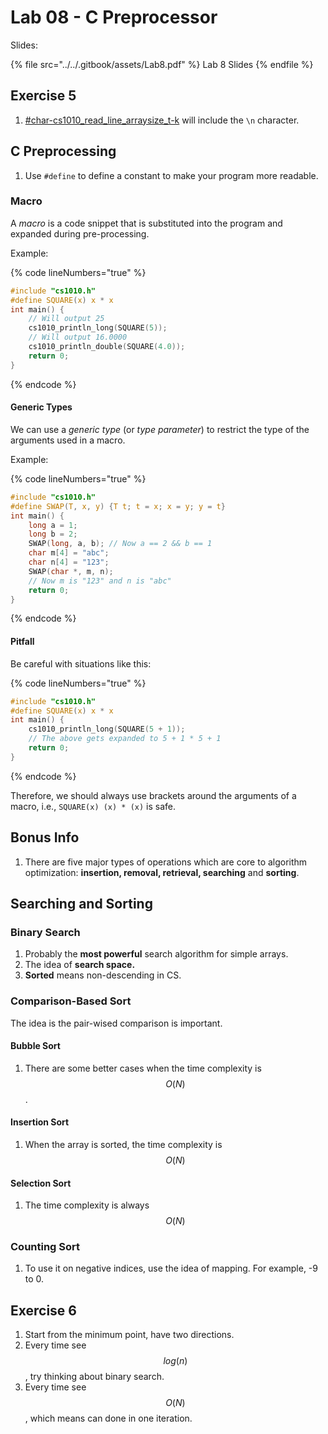 # Lab 08 - C Preprocessor

Slides:

{% file src="../../.gitbook/assets/Lab8.pdf" %}
Lab 8 Slides
{% endfile %}

## Exercise 5

1. [#char-cs1010\_read\_line\_arraysize\_t-k](../../past-year-exam/pe1-review/#char-cs1010_read_line_arraysize_t-k "mention") will include the `\n` character.

## C Preprocessing

1. Use `#define` to define a constant to make your program more readable.

### Macro

A _macro_ is a code snippet that is substituted into the program and expanded during pre-processing.

Example:

{% code lineNumbers="true" %}
```c
#include "cs1010.h"
#define SQUARE(x) x * x
int main() {
    // Will output 25
    cs1010_println_long(SQUARE(5));
    // Will output 16.0000
    cs1010_println_double(SQUARE(4.0));
    return 0;
}
```
{% endcode %}

#### Generic Types

We can use a _generic type_ (or _type parameter_) to restrict the type of the arguments used in a macro.

Example:

{% code lineNumbers="true" %}
```c
#include "cs1010.h"
#define SWAP(T, x, y) {T t; t = x; x = y; y = t}
int main() {
    long a = 1;
    long b = 2;
    SWAP(long, a, b); // Now a == 2 && b == 1
    char m[4] = "abc";
    char n[4] = "123";
    SWAP(char *, m, n);
    // Now m is "123" and n is "abc"
    return 0;
}
```
{% endcode %}

#### Pitfall

Be careful with situations like this:

{% code lineNumbers="true" %}
```c
#include "cs1010.h"
#define SQUARE(x) x * x
int main() {
    cs1010_println_long(SQUARE(5 + 1));
    // The above gets expanded to 5 + 1 * 5 + 1
    return 0;
}
```
{% endcode %}

Therefore, we should always use brackets around the arguments of a macro, i.e., `SQUARE(x) (x) * (x)` is safe.

## Bonus Info

1. There are five major types of operations which are core to algorithm optimization: **insertion, removal, retrieval, searching** and **sorting**.

## Searching and Sorting

### Binary Search

1. Probably the **most powerful** search algorithm for simple arrays.
2. The idea of **search space.**
3. **Sorted** means non-descending in CS.

### Comparison-Based Sort

The idea is the pair-wised comparison is important.

#### Bubble Sort

1. There are some better cases when the time complexity is $$O(N)$$.

#### Insertion Sort

1. When the array is sorted, the time complexity is $$O(N)$$

#### Selection Sort

1. The time complexity is always $$O(N)$$

### Counting Sort

1. To use it on negative indices, use the idea of mapping. For example, -9 to 0.

## Exercise 6

1. Start from the minimum point, have two directions.
2. Every time see $$log(n)$$, try thinking about binary search.
3. Every time see $$O(N)$$, which means can done in one iteration.
